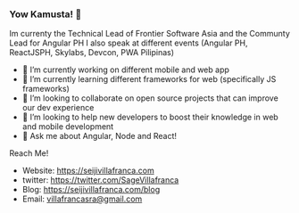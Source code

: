 ### Yow Kamusta! 👋

<!--
**SeijiV13/SeijiV13** is a ✨ _special_ ✨ repository because its `README.md` (this file) appears on your GitHub profile.
-->
Im currenty the Technical Lead of Frontier Software Asia and the Communty Lead for Angular PH
I also speak at different events (Angular PH, ReactJSPH, Skylabs, Devcon, PWA Pilipinas) 

- 🔭 I’m currently working on different mobile and web app
- 🌱 I’m currently learning different frameworks for web (specifically JS frameworks)
- 👯 I’m looking to collaborate on open source projects that can improve our dev experience
- 🤔 I’m looking to help new developers to boost their knowledge in web and mobile development
- 💬 Ask me about Angular, Node and React! 


Reach Me!
- Website: https://seijivillafranca.com
- twitter: https://twitter.com/SageVillafranca
- Blog:  https://seijivillafranca.com/blog
- Email: villafrancasra@gmail.com
